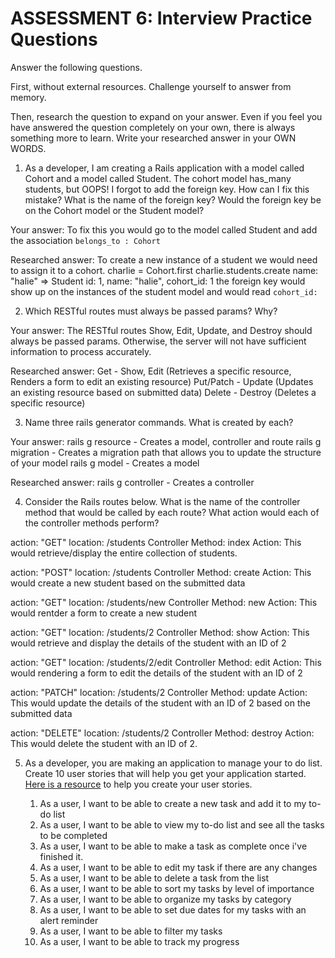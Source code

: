 # ASSESSMENT 6: Interview Practice Questions

Answer the following questions.

First, without external resources. Challenge yourself to answer from memory.

Then, research the question to expand on your answer. Even if you feel you have answered the question completely on your own, there is always something more to learn. Write your researched answer in your OWN WORDS.

1. As a developer, I am creating a Rails application with a model called Cohort and a model called Student. The cohort model has_many students, but OOPS! I forgot to add the foreign key. How can I fix this mistake? What is the name of the foreign key? Would the foreign key be on the Cohort model or the Student model?

Your answer: 
To fix this you would go to the model called Student and add the association `belongs_to : Cohort`

Researched answer:
To create a new instance of a student we would need to assign it to a cohort. 
charlie = Cohort.first
charlie.students.create name: "halie"
=> Student id: 1, name: "halie", cohort_id: 1
the foreign key would show up on the instances of the student model and would read `cohort_id:`

2. Which RESTful routes must always be passed params? Why?

Your answer: The RESTful routes Show, Edit, Update, and Destroy should always be passed params. Otherwise, the server will not have sufficient information to process accurately. 

Researched answer:
Get - Show, Edit (Retrieves a specific resource, Renders a form to edit an existing resource)
Put/Patch - Update (Updates an existing resource based on submitted data)
Delete - Destroy (Deletes a specific resource)


3. Name three rails generator commands. What is created by each?

Your answer:
rails g resource - Creates a model, controller and route
rails g migration - Creates a migration path that allows you to update the structure of your model
rails g model - Creates a model 


Researched answer:
rails g controller - Creates a controller 

4. Consider the Rails routes below. What is the name of the controller method that would be called by each route? What action would each of the controller methods perform?

action: "GET" location: /students 
    Controller Method: index
    Action: This would retrieve/display the entire collection of students. 

action: "POST" location: /students
    Controller Method: create
    Action: This would create a new student based on the submitted data 

action: "GET" location: /students/new
    Controller Method: new
    Action: This would rentder a form to create a new student

action: "GET" location: /students/2
    Controller Method: show
    Action: This would retrieve and display the details of the student with an ID of 2

action: "GET" location: /students/2/edit
    Controller Method: edit
    Action: This would rendering a form to edit the details of the student with an ID of 2

action: "PATCH" location: /students/2
    Controller Method: update
    Action: This would update the details of the student with an ID of 2 based on the submitted data

action: "DELETE" location: /students/2
    Controller Method: destroy
    Action: This would delete the student with an ID of 2.

5. As a developer, you are making an application to manage your to do list. Create 10 user stories that will help you get your application started. [Here is a resource](https://www.atlassian.com/agile/project-management/user-stories) to help you create your user stories.

    1. As a user, I want to be able to create a new task and add it to my to-do list
    2. As a user, I want to be able to view my to-do list and see all the tasks to be completed
    3. As a user, I want to be able to make a task as complete once i've finished it.
    4. As a user, I want to be able to edit my task if there are any changes 
    5. As a user, I want to be able to delete a task from the list
    6. As a user, I want to be able to sort my tasks by level of importance
    7. As a user, I want to be able to organize my tasks by category 
    8. As a user, I want to be able to set due dates for my tasks with an alert reminder
    9. As a user, I want to be able to filter my tasks 
    10. As a user, I want to be able to track my progress 